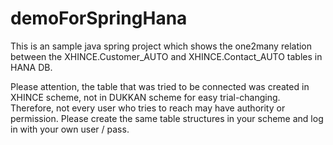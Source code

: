 # demoForSpringHana
This is an sample java spring project which shows the one2many relation between the XHINCE.Customer_AUTO and XHINCE.Contact_AUTO tables in HANA DB.


Please attention, the table that was tried to be connected was created in XHINCE scheme, not in DUKKAN scheme for easy trial-changing. Therefore, not every user who tries to reach may have authority or permission. Please create the same table structures in your scheme and log in with your own user / pass.
